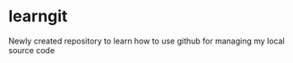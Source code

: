 learngit
========

Newly created repository to learn how to use github for managing my local source code
